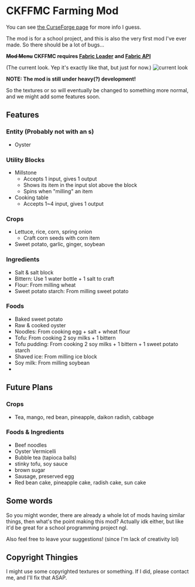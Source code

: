 # CKFFMC Farming Mod

You can see [the CurseForge page](https://www.curseforge.com/minecraft/mc-mods/ckfarm) for more info I guess.

The mod is for a school project, and this is also the very first mod I've ever made. So there should be a lot of bugs...

**~~Mod Menu~~ CKFFMC requires [Fabric Loader](https://fabricmc.net/use/) and [Fabric API](https://www.curseforge.com/minecraft/mc-mods/fabric-api)**

(The current look. Yep it's exactly like that, but just for now.)
![current look](https://media.forgecdn.net/attachments/thumbnails/314/185/310/172/2020-09-24_22.png)

**NOTE: The mod is still under heavy(?) development!**

So the textures or so will eventually be changed to something more normal, and we might add some features soon.

## Features

### Entity (Probably not with an s)

- Oyster

### Utility Blocks

- Millstone
    - Accepts 1 input, gives 1 output
    - Shows its item in the input slot above the block
    - Spins when "milling" an item
- Cooking table
    - Accepts 1~4 input, gives 1 output

### Crops

- Lettuce, rice, corn, spring onion
    - Craft corn seeds with corn item
- Sweet potato, garlic, ginger, soybean

### Ingredients

- Salt & salt block
- Bittern: Use 1 water bottle + 1 salt to craft
- Flour: From milling wheat
- Sweet potato starch: From milling sweet potato

### Foods

- Baked sweet potato
- Raw & cooked oyster
- Noodles: From cooking egg + salt + wheat flour
- Tofu: From cooking 2 soy milks + 1 bittern
- Tofu pudding: From cooking 2 soy milks + 1 bittern + 1 sweet potato starch
- Shaved ice: From milling ice block
- Soy milk: From milling soybean
- 

## Future Plans

### Crops

- Tea, mango, red bean, pineapple, daikon radish, cabbage

### Foods & Ingredients

- Beef noodles
- Oyster Vermicelli
- Bubble tea (tapioca balls)
- stinky tofu, soy sauce
- brown sugar
- Sausage, preserved egg
- Red bean cake, pineapple cake, radish cake, sun cake

## Some words

So you might wonder, there are already a whole lot of mods having similar things, then what's the point making this
 mod? Actually idk either, but like it'd be great for a school programming project ngl.

Also feel free to leave your suggestions! (since I'm lack of creativity lol)

## Copyright Thingies

I might use some copyrighted textures or something. If I did, please contact me, and I'll fix that ASAP.
